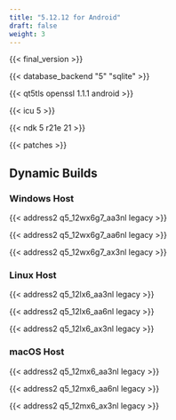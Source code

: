 ```yaml
---
title: "5.12.12 for Android"
draft: false
weight: 3
---
```


{{< final_version >}}

{{< database_backend "5" "sqlite" >}}

{{< qt5tls openssl 1.1.1 android >}}

{{< icu 5 >}}

{{< ndk 5 r21e 21 >}}

{{< patches >}}

## Dynamic Builds

### Windows Host

{{< address2 q5_12wx6g7_aa3nl legacy >}}

{{< address2 q5_12wx6g7_aa6nl legacy >}}

{{< address2 q5_12wx6g7_ax3nl legacy >}}

### Linux Host

{{< address2 q5_12lx6_aa3nl legacy >}}

{{< address2 q5_12lx6_aa6nl legacy >}}

{{< address2 q5_12lx6_ax3nl legacy >}}

### macOS Host

{{< address2 q5_12mx6_aa3nl legacy >}}

{{< address2 q5_12mx6_aa6nl legacy >}}

{{< address2 q5_12mx6_ax3nl legacy >}}
